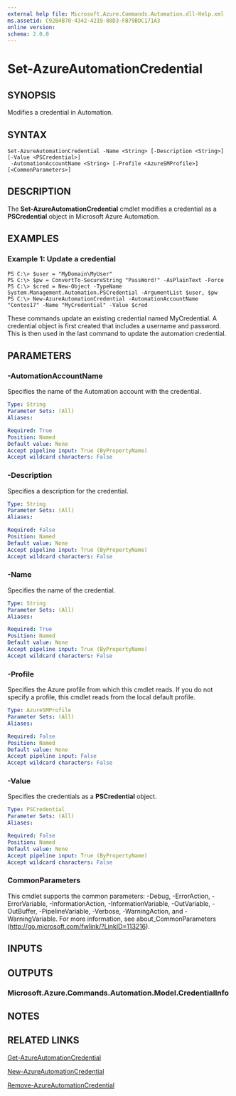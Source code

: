 ```yaml
---
external help file: Microsoft.Azure.Commands.Automation.dll-Help.xml
ms.assetid: C92B4B70-4342-4219-80D3-FB79BDC171A3
online version: 
schema: 2.0.0
---
```


# Set-AzureAutomationCredential

## SYNOPSIS
Modifies a credential in Automation.

## SYNTAX

```
Set-AzureAutomationCredential -Name <String> [-Description <String>] [-Value <PSCredential>]
 -AutomationAccountName <String> [-Profile <AzureSMProfile>] [<CommonParameters>]
```

## DESCRIPTION
The **Set-AzureAutomationCredential** cmdlet modifies a credential as a **PSCredential** object in Microsoft Azure Automation.

## EXAMPLES

### Example 1: Update a credential
```
PS C:\> $user = "MyDomain\MyUser"
PS C:\> $pw = ConvertTo-SecureString "PassWord!" -AsPlainText -Force
PS C:\> $cred = New-Object -TypeName System.Management.Automation.PSCredential -ArgumentList $user, $pw
PS C:\> New-AzureAutomationCredential -AutomationAccountName "Contos17" -Name "MyCredential" -Value $cred
```

These commands update an existing credential named MyCredential.
A credential object is first created that includes a username and password.
This is then used in the last command to update the automation credential.

## PARAMETERS

### -AutomationAccountName
Specifies the name of the Automation account with the credential.

```yaml
Type: String
Parameter Sets: (All)
Aliases: 

Required: True
Position: Named
Default value: None
Accept pipeline input: True (ByPropertyName)
Accept wildcard characters: False
```

### -Description
Specifies a description for the credential.

```yaml
Type: String
Parameter Sets: (All)
Aliases: 

Required: False
Position: Named
Default value: None
Accept pipeline input: True (ByPropertyName)
Accept wildcard characters: False
```

### -Name
Specifies the name of the credential.

```yaml
Type: String
Parameter Sets: (All)
Aliases: 

Required: True
Position: Named
Default value: None
Accept pipeline input: True (ByPropertyName)
Accept wildcard characters: False
```

### -Profile
Specifies the Azure profile from which this cmdlet reads.
If you do not specify a profile, this cmdlet reads from the local default profile.

```yaml
Type: AzureSMProfile
Parameter Sets: (All)
Aliases: 

Required: False
Position: Named
Default value: None
Accept pipeline input: False
Accept wildcard characters: False
```

### -Value
Specifies the credentials as a **PSCredential** object.

```yaml
Type: PSCredential
Parameter Sets: (All)
Aliases: 

Required: False
Position: Named
Default value: None
Accept pipeline input: True (ByPropertyName)
Accept wildcard characters: False
```

### CommonParameters
This cmdlet supports the common parameters: -Debug, -ErrorAction, -ErrorVariable, -InformationAction, -InformationVariable, -OutVariable, -OutBuffer, -PipelineVariable, -Verbose, -WarningAction, and -WarningVariable. For more information, see about_CommonParameters (http://go.microsoft.com/fwlink/?LinkID=113216).

## INPUTS

## OUTPUTS

### Microsoft.Azure.Commands.Automation.Model.CredentialInfo

## NOTES

## RELATED LINKS

[Get-AzureAutomationCredential](./Get-AzureAutomationCredential.md)

[New-AzureAutomationCredential](./New-AzureAutomationCredential.md)

[Remove-AzureAutomationCredential](./Remove-AzureAutomationCredential.md)



